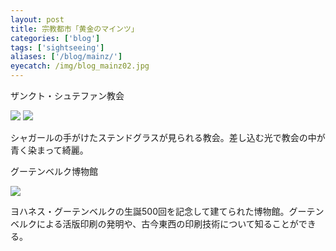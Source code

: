 ```yaml
---
layout: post
title: 宗教都市「黄金のマインツ」
categories: ['blog']
tags: ['sightseeing']
aliases: ['/blog/mainz/']
eyecatch: /img/blog_mainz02.jpg
---
```


<p class="injection-center">ザンクト・シュテファン教会</p>

<img src="/img/blog_mainz01.jpg" class="image-on-frame image-fade">

<img src="/img/blog_mainz02.jpg" class="image-on-frame image-fade">

シャガールの手がけたステンドグラスが見られる教会。差し込む光で教会の中が青く染まって綺麗。

<p class="injection-center">グーテンベルク博物館</p>

<img src="/img/blog_mainz03.jpg" class="image-on-frame image-fade">

ヨハネス・グーテンベルクの生誕500回を記念して建てられた博物館。グーテンベルクによる活版印刷の発明や、古今東西の印刷技術について知ることができる。